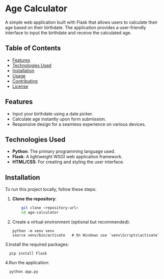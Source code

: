 # Age Calculator

A simple web application built with Flask that allows users to calculate their age based on their birthdate. The application provides a user-friendly interface to input the birthdate and receive the calculated age.

## Table of Contents
- [Features](#features)
- [Technologies Used](#technologies-used)
- [Installation](#installation)
- [Usage](#usage)
- [Contributing](#contributing)
- [License](#license)

## Features
- Input your birthdate using a date picker.
- Calculate age instantly upon form submission.
- Responsive design for a seamless experience on various devices.

## Technologies Used
- **Python**: The primary programming language used.
- **Flask**: A lightweight WSGI web application framework.
- **HTML/CSS**: For creating and styling the user interface.

## Installation

To run this project locally, follow these steps:

1. **Clone the repository**:
   ```bash
       git clone <repository-url>
       cd age-calculator


2. Create a virtual environment (optional but recommended):

       python -m venv venv
       source venv/bin/activate   # On Windows use `venv\Scripts\activate`
   
3.Install the required packages:
      
      pip install Flask
      
4.Run the application:
           
      python app.py
 
      

